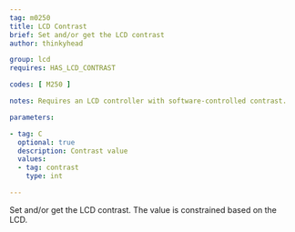 ```yaml
---
tag: m0250
title: LCD Contrast
brief: Set and/or get the LCD contrast
author: thinkyhead

group: lcd
requires: HAS_LCD_CONTRAST

codes: [ M250 ]

notes: Requires an LCD controller with software-controlled contrast.

parameters:

- tag: C
  optional: true
  description: Contrast value
  values:
  - tag: contrast
    type: int

---
```


Set and/or get the LCD contrast. The value is constrained based on the LCD.
